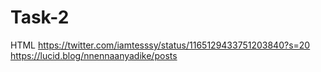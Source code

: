 # Task-2
HTML
https://twitter.com/iamtesssy/status/1165129433751203840?s=20
https://lucid.blog/nnennaanyadike/posts
